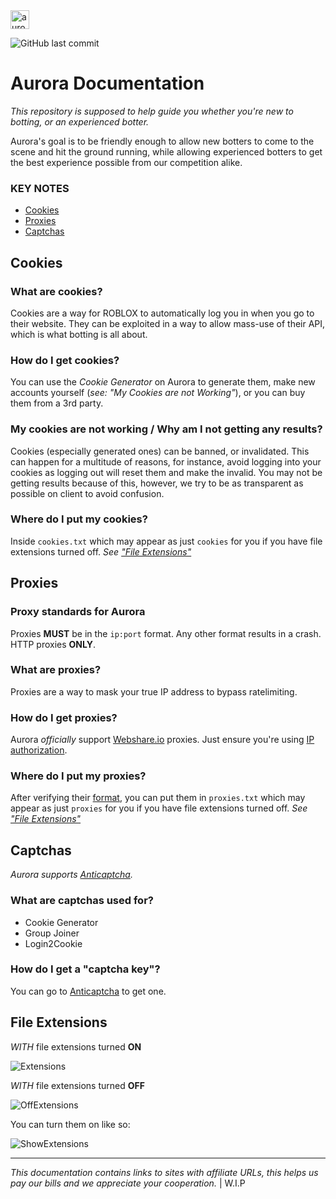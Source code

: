 <img src="https://i.imgur.com/GBQCfb1.png" alt="aurora" width="30"/>

![GitHub last commit](https://img.shields.io/github/last-commit/novuh-dev/aurora-docs?label=last%20updated&style=flat-square)

# Aurora Documentation

*This repository is supposed to help guide you whether you're new to botting, or an experienced botter.*

Aurora's goal is to be friendly enough to allow new botters to come to the scene and hit the ground running, while allowing experienced botters to get the best experience possible from our competition alike.

### KEY NOTES
- [Cookies](#Cookies)
- [Proxies](#Proxies)
- [Captchas](#Captchas)

## Cookies
### What are cookies?
Cookies are a way for ROBLOX to automatically log you in when you go to their website. They can be exploited in a way to allow mass-use of their API, which is what botting is all about.
### How do I get cookies?
You can use the *Cookie Generator* on Aurora to generate them, make new accounts yourself (*see: "My Cookies are not Working"*), or you can buy them from a 3rd party.
### My cookies are not working / Why am I not getting any results?
Cookies (especially generated ones) can be banned, or invalidated. This can happen for a multitude of reasons, for instance, avoid logging into your cookies as logging out will reset them and make the invalid. You may not be getting results because of this, however, we try to be as transparent as possible on client to avoid confusion.
### Where do I put my cookies?
Inside `cookies.txt` which may appear as just `cookies` for you if you have file extensions turned off. *See ["File Extensions"](#File-Extensions)*
## Proxies
### Proxy standards for Aurora
Proxies **MUST** be in the `ip:port` format. Any other format results in a crash. HTTP proxies **ONLY**.
### What are proxies?
Proxies are a way to mask your true IP address to bypass ratelimiting.
### How do I get proxies?
Aurora *officially* support [Webshare.io](https://www.webshare.io/?referral_code=a73vxuxqdsnb) proxies. Just ensure you're using [IP authorization](https://help.webshare.io/article/21-configure-ip-authorization).
### Where do I put my proxies?
After verifying their [format](#Proxy-standards-for-Aurora), you can put them in `proxies.txt` which may appear as just `proxies` for you if you have file extensions turned off. *See ["File Extensions"](#File-Extensions)*
## Captchas
*Aurora supports [Anticaptcha](http://getcaptchasolution.com/rghlcnkarn).*
### What are captchas used for?
* Cookie Generator
* Group Joiner
* Login2Cookie
### How do I get a "captcha key"?
You can go to [Anticaptcha](http://getcaptchasolution.com/rghlcnkarn) to get one.

## File Extensions

*WITH* file extensions turned **ON**

![Extensions](https://i.imgur.com/lyxLG9C.png)

*WITH* file extensions turned **OFF**

![OffExtensions](https://i.imgur.com/YPdd7MP.png)

You can turn them on like so:

![ShowExtensions](https://i.imgur.com/uVgABw7.gif)


----
*This documentation contains links to sites with affiliate URLs, this helps us pay our bills and we appreciate your cooperation.* | W.I.P 
